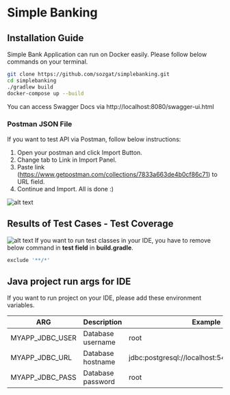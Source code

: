 # Simple Banking

## Installation Guide
Simple Bank Application can run on Docker easily. Please follow below commands on your terminal.

```bash
git clone https://github.com/sozgat/simplebanking.git
cd simplebanking
./gradlew build 
docker-compose up --build
```

You can access Swagger Docs via http://localhost:8080/swagger-ui.html
### Postman JSON File
If you want to test API via Postman, follow below instructions:
1. Open your postman and click Import Button.
2. Change tab to Link in Import Panel.
3. Paste link (https://www.getpostman.com/collections/7833a663de4b0cf86c71) to URL field.
4. Continue and Import. All is done :)

![alt text](https://www.kampuskod.com/wp-content/uploads/2021/12/Screen-Shot-2021-12-20-at-03.06.40.png)

## Results of Test Cases - Test Coverage

![alt text](https://www.kampuskod.com/wp-content/uploads/2021/12/simplebanking-code-coverage.png)
If you want to run test classes in your IDE, you have to remove below command in **test field** in **build.gradle**.

```bash
exclude '**/*'
```

## Java project run args for IDE
If you want to run project on your IDE, please add these environment variables.

| ARG             | Description  | Example |
|-------------------|----------|----------|
| MYAPP_JDBC_USER  | Database username | root
| MYAPP_JDBC_URL   | Database hostname   | jdbc:postgresql://localhost:5432/simplebanking
| MYAPP_JDBC_PASS   | Database password  | root

